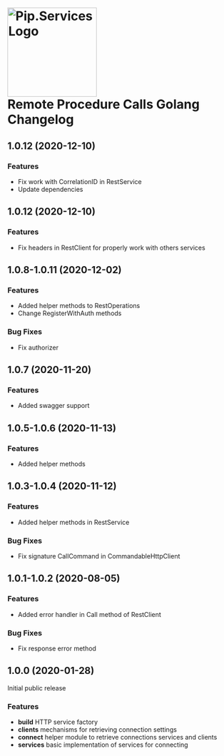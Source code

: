 # <img src="https://uploads-ssl.webflow.com/5ea5d3315186cf5ec60c3ee4/5edf1c94ce4c859f2b188094_logo.svg" alt="Pip.Services Logo" width="200"> <br/> Remote Procedure Calls Golang Changelog


## <a name="1.0.12"></a> 1.0.12 (2020-12-10) 

### Features

* Fix work with CorrelationID in RestService
* Update dependencies

## <a name="1.0.12"></a> 1.0.12 (2020-12-10) 

### Features

* Fix headers in  RestClient for properly work with others services 


## <a name="1.0.8-1.0.11"></a> 1.0.8-1.0.11 (2020-12-02) 

### Features

* Added helper methods to RestOperations
* Change RegisterWithAuth methods

### Bug Fixes
* Fix authorizer

## <a name="1.0.7"></a> 1.0.7 (2020-11-20) 

### Features

* Added swagger support

## <a name="1.0.5-1.0.6"></a> 1.0.5-1.0.6 (2020-11-13) 

### Features

* Added helper methods

## <a name="1.0.3-1.0.4"></a> 1.0.3-1.0.4 (2020-11-12) 

### Features

* Added helper methods in RestService

### Bug Fixes
* Fix signature CallCommand in CommandableHttpClient

## <a name="1.0.1-1.0.2"></a> 1.0.1-1.0.2 (2020-08-05) 

### Features

* Added error handler in Call method of RestClient

### Bug Fixes
* Fix response error method

## <a name="1.0.0"></a> 1.0.0 (2020-01-28) 

Initial public release

### Features

* **build** HTTP service factory
* **clients** mechanisms for retrieving connection settings
* **connect** helper module to retrieve connections services and clients
* **services** basic implementation of services for connecting

